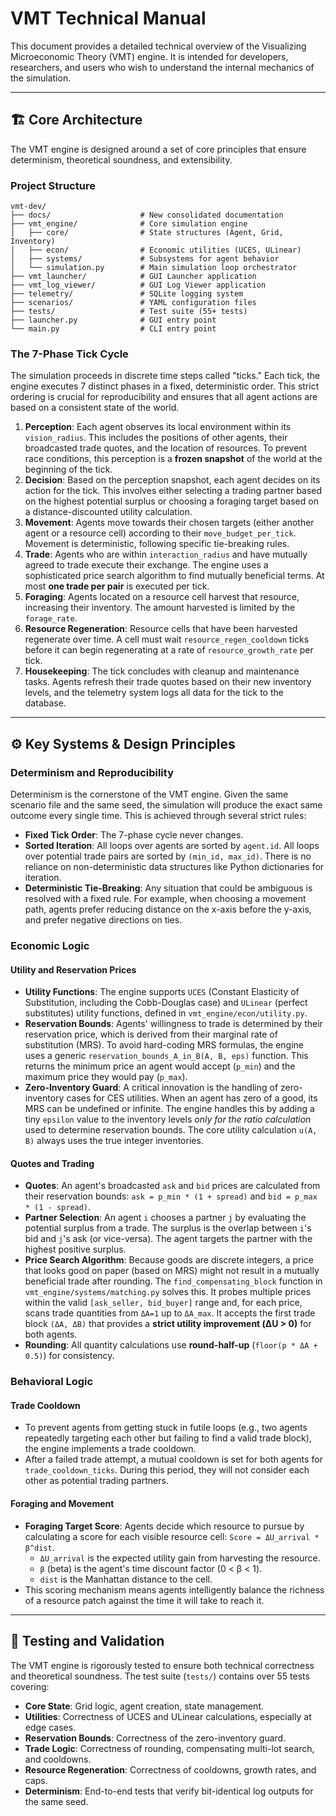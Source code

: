 # VMT Technical Manual

This document provides a detailed technical overview of the Visualizing Microeconomic Theory (VMT) engine. It is intended for developers, researchers, and users who wish to understand the internal mechanics of the simulation.

---

## 🏗️ Core Architecture

The VMT engine is designed around a set of core principles that ensure determinism, theoretical soundness, and extensibility.

### Project Structure

```
vmt-dev/
├── docs/                    # New consolidated documentation
├── vmt_engine/              # Core simulation engine
│   ├── core/                # State structures (Agent, Grid, Inventory)
│   ├── econ/                # Economic utilities (UCES, ULinear)
│   ├── systems/             # Subsystems for agent behavior
│   └── simulation.py        # Main simulation loop orchestrator
├── vmt_launcher/            # GUI Launcher application
├── vmt_log_viewer/          # GUI Log Viewer application
├── telemetry/               # SQLite logging system
├── scenarios/               # YAML configuration files
├── tests/                   # Test suite (55+ tests)
├── launcher.py              # GUI entry point
└── main.py                  # CLI entry point
```

### The 7-Phase Tick Cycle

The simulation proceeds in discrete time steps called "ticks." Each tick, the engine executes 7 distinct phases in a fixed, deterministic order. This strict ordering is crucial for reproducibility and ensures that all agent actions are based on a consistent state of the world.

1.  **Perception**: Each agent observes its local environment within its `vision_radius`. This includes the positions of other agents, their broadcasted trade quotes, and the location of resources. To prevent race conditions, this perception is a **frozen snapshot** of the world at the beginning of the tick.
2.  **Decision**: Based on the perception snapshot, each agent decides on its action for the tick. This involves either selecting a trading partner based on the highest potential surplus or choosing a foraging target based on a distance-discounted utility calculation.
3.  **Movement**: Agents move towards their chosen targets (either another agent or a resource cell) according to their `move_budget_per_tick`. Movement is deterministic, following specific tie-breaking rules.
4.  **Trade**: Agents who are within `interaction_radius` and have mutually agreed to trade execute their exchange. The engine uses a sophisticated price search algorithm to find mutually beneficial terms. At most **one trade per pair** is executed per tick.
5.  **Foraging**: Agents located on a resource cell harvest that resource, increasing their inventory. The amount harvested is limited by the `forage_rate`.
6.  **Resource Regeneration**: Resource cells that have been harvested regenerate over time. A cell must wait `resource_regen_cooldown` ticks before it can begin regenerating at a rate of `resource_growth_rate` per tick.
7.  **Housekeeping**: The tick concludes with cleanup and maintenance tasks. Agents refresh their trade quotes based on their new inventory levels, and the telemetry system logs all data for the tick to the database.

---

## ⚙️ Key Systems & Design Principles

### Determinism and Reproducibility

Determinism is the cornerstone of the VMT engine. Given the same scenario file and the same seed, the simulation will produce the exact same outcome every single time. This is achieved through several strict rules:

-   **Fixed Tick Order**: The 7-phase cycle never changes.
-   **Sorted Iteration**: All loops over agents are sorted by `agent.id`. All loops over potential trade pairs are sorted by `(min_id, max_id)`. There is no reliance on non-deterministic data structures like Python dictionaries for iteration.
-   **Deterministic Tie-Breaking**: Any situation that could be ambiguous is resolved with a fixed rule. For example, when choosing a movement path, agents prefer reducing distance on the x-axis before the y-axis, and prefer negative directions on ties.

### Economic Logic

#### Utility and Reservation Prices
-   **Utility Functions**: The engine supports `UCES` (Constant Elasticity of Substitution, including the Cobb-Douglas case) and `ULinear` (perfect substitutes) utility functions, defined in `vmt_engine/econ/utility.py`.
-   **Reservation Bounds**: Agents' willingness to trade is determined by their reservation price, which is derived from their marginal rate of substitution (MRS). To avoid hard-coding MRS formulas, the engine uses a generic `reservation_bounds_A_in_B(A, B, eps)` function. This returns the minimum price an agent would accept (`p_min`) and the maximum price they would pay (`p_max`).
-   **Zero-Inventory Guard**: A critical innovation is the handling of zero-inventory cases for CES utilities. When an agent has zero of a good, its MRS can be undefined or infinite. The engine handles this by adding a tiny `epsilon` value to the inventory levels *only for the ratio calculation* used to determine reservation bounds. The core utility calculation `u(A, B)` always uses the true integer inventories.

#### Quotes and Trading
-   **Quotes**: An agent's broadcasted `ask` and `bid` prices are calculated from their reservation bounds: `ask = p_min * (1 + spread)` and `bid = p_max * (1 - spread)`.
-   **Partner Selection**: An agent `i` chooses a partner `j` by evaluating the potential surplus from a trade. The surplus is the overlap between `i`'s bid and `j`'s ask (or vice-versa). The agent targets the partner with the highest positive surplus.
-   **Price Search Algorithm**: Because goods are discrete integers, a price that looks good on paper (based on MRS) might not result in a mutually beneficial trade after rounding. The `find_compensating_block` function in `vmt_engine/systems/matching.py` solves this. It probes multiple prices within the valid `[ask_seller, bid_buyer]` range and, for each price, scans trade quantities from `ΔA=1` up to `ΔA_max`. It accepts the first trade block `(ΔA, ΔB)` that provides a **strict utility improvement (ΔU > 0)** for both agents.
-   **Rounding**: All quantity calculations use **round-half-up** (`floor(p * ΔA + 0.5)`) for consistency.

### Behavioral Logic

#### Trade Cooldown
-   To prevent agents from getting stuck in futile loops (e.g., two agents repeatedly targeting each other but failing to find a valid trade block), the engine implements a trade cooldown.
-   After a failed trade attempt, a mutual cooldown is set for both agents for `trade_cooldown_ticks`. During this period, they will not consider each other as potential trading partners.

#### Foraging and Movement
-   **Foraging Target Score**: Agents decide which resource to pursue by calculating a score for each visible resource cell: `Score = ΔU_arrival * β^dist`.
    -   `ΔU_arrival` is the expected utility gain from harvesting the resource.
    -   `β` (beta) is the agent's time discount factor (0 < β < 1).
    -   `dist` is the Manhattan distance to the cell.
-   This scoring mechanism means agents intelligently balance the richness of a resource patch against the time it will take to reach it.

---

## 🔬 Testing and Validation

The VMT engine is rigorously tested to ensure both technical correctness and theoretical soundness. The test suite (`tests/`) contains over 55 tests covering:
-   **Core State**: Grid logic, agent creation, state management.
-   **Utilities**: Correctness of UCES and ULinear calculations, especially at edge cases.
-   **Reservation Bounds**: Correctness of the zero-inventory guard.
-   **Trade Logic**: Correctness of rounding, compensating multi-lot search, and cooldowns.
-   **Resource Regeneration**: Correctness of cooldowns, growth rates, and caps.
-   **Determinism**: End-to-end tests that verify bit-identical log outputs for the same seed.

